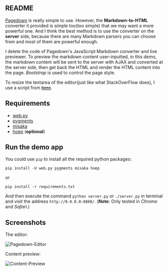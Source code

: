 ## README

[Pagedown](https://github.com/StackExchange/pagedown) is really simple to use.
However, the **Markdown-to-HTML** converter it provided is simple
too(too simple) that we may want a more powerful one. And I think the best method
is to use the converter on the **server** side, because there are many Markdown
parsers you can choose from and most of them are powerful enough.

I delete the code of Pagedown's JavaScript Markdown converter and live previewer.
To preview the markdown content user-inputted, in this demo, the markdown
content will be sent to the server with AJAX and converted at the server side,
then get back the HTML and render the HTML content into the page.
*Bootstrap* is used to control the page style.

To resize the textarea of the editor(just like what StackOverFlow does), I use
a script from [~~here~~](https://github.com/vasanth-v/Jquery-textarea-resize-autogrow).


## Requirements

+ [web.py](http://www.webpy.org)
+ [pygments](http://pygments.org)
+ [misaka](http://misaka.61924.nl/)
+ [hoep](https://github.com/Anomareh/Hoep) (**optional**)


## Run the demo app

You could use `pip` to install all the required python packages:

```pip install -U web.py pygments misaka hoep```

or

```pip install -r requirements.txt```

And then execute the command `python server.py` or `./server.py` in terminal and
visit the address `http://0.0.0.0:8080/`. (**Note**: Only tested in *Chrome* and *Safari*.)


## Screenshots

The editor:

![Pagedown-Editor](https://raw.github.com/galeo/pagedown-editor-only/master/demo/static/images/pagedown.png)

Content preview:

![Content-Preview](https://raw.github.com/galeo/pagedown-editor-only/master/demo/static/images/preview.png)
